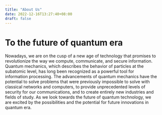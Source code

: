 ```yaml
---
title: "About Us"
date: 2022-12-16T13:27:40+08:00
draft: false
---
```


# To the future of quantum era

Nowadays, we are on the cusp of a new age of technology that promises to revolutionize the way we compute, communicate, and secure information. Quantum mechanics, which describes the behavior of particles at the subatomic level, has long been recognized as a powerful tool for information processing. The advancements of quantum mechanics have the potential to solve problems that were previously impossible to solve with classical networks and computers, to provide unprecedented levels of security for our communications, and to create entirely new industries and fields of study. As we look towards the future of quantum technology, we are excited by the possibilities and the potential for future innovations in quantum era. 